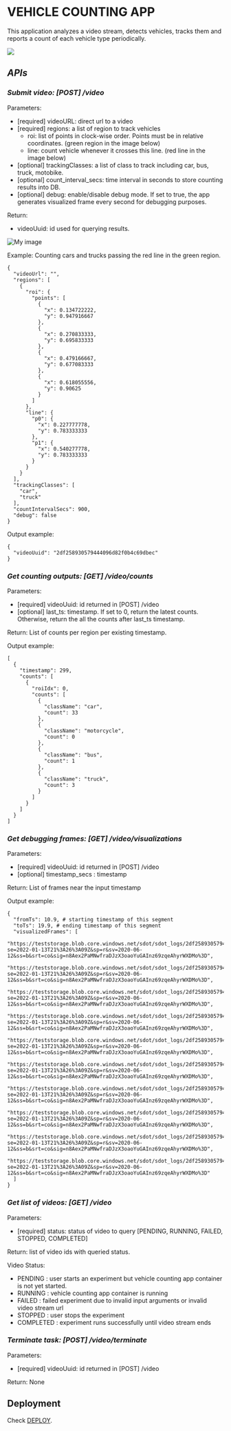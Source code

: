 # VEHICLE COUNTING APP

This application analyzes a video stream, detects vehicles, tracks them and reports a count of each vehicle type periodically.

![](data/sample.png)

## ***APIs***

### *Submit video: [POST] /video*

Parameters:
- [required] videoURL: direct url to a video
- [required] regions: a list of region to track vehicles
    - roi: list of points in clock-wise order. Points must be in relative coordinates. (green region in the image below)
    - line: count vehicle whenever it crosses this line. (red line in the image below)
- [optional] trackingClasses: a list of class to track including car, bus, truck, motobike.
- [optional] count_interval_secs: time interval in seconds to store counting results into DB.
- [optional] debug: enable/disable debug mode. If set to true, the app generates visualized frame every second for debugging purposes.

Return:
- videoUuid: id used for querying results.

![My image](data/readme_1.jpeg)

Example: Counting cars and trucks passing the red line in the green region.
```
{
  "videoUrl": "",
  "regions": [
    {
      "roi": {
        "points": [
          {
            "x": 0.134722222,
            "y": 0.947916667
          },
          {
            "x": 0.270833333,
            "y": 0.695833333
          },
          {
            "x": 0.479166667,
            "y": 0.677083333
          },
          {
            "x": 0.618055556,
            "y": 0.90625
          }
        ]
      },
      "line": {
        "p0": {
          "x": 0.227777778,
          "y": 0.783333333
        },
        "p1": {
          "x": 0.540277778,
          "y": 0.783333333
        }
      }
    }
  ],
  "trackingClasses": [
    "car",
    "truck"
  ],
  "countIntervalSecs": 900,
  "debug": false
}
```

Output example:
```
{
  "videoUuid": "2df258930579444096d82f0b4c69dbec"
}
```

### *Get counting outputs: [GET] /video/counts*
Parameters:
- [required] videoUuid: id returned in [POST] /video
- [optional] last_ts: timestamp. If set to 0, return the latest counts. Otherwise, return the all the counts after last_ts timestamp.

Return: List of counts per region per existing timestamp.

Output example:
```
[
  {
    "timestamp": 299,
    "counts": [
      {
        "roiIdx": 0,
        "counts": [
          {
            "className": "car",
            "count": 33
          },
          {
            "className": "motorcycle",
            "count": 0
          },
          {
            "className": "bus",
            "count": 1
          },
          {
            "className": "truck",
            "count": 3
          }
        ]
      }
    ]
  }
]
```

### *Get debugging frames: [GET] /video/visualizations*
Parameters:
- [required] videoUuid: id returned in [POST] /video
- [optional] timestamp_secs : timestamp

Return: List of frames near the input timestamp

Output example:
```
{
  "fromTs": 10.9, # starting timestamp of this segment
  "toTs": 19.9, # ending timestamp of this segment
  "visualizedFrames": [
    "https://teststorage.blob.core.windows.net/sdot/sdot_logs/2df258930579444096d82f0b4c69dbec_1_0.jpg?se=2022-01-13T21%3A26%3A09Z&sp=r&sv=2020-06-12&ss=b&srt=co&sig=n8Aex2PaMNwfraDJzX3oaoYuGAInz69zqeAhyrWXDMo%3D",
    "https://teststorage.blob.core.windows.net/sdot/sdot_logs/2df258930579444096d82f0b4c69dbec_1_1.jpg?se=2022-01-13T21%3A26%3A09Z&sp=r&sv=2020-06-12&ss=b&srt=co&sig=n8Aex2PaMNwfraDJzX3oaoYuGAInz69zqeAhyrWXDMo%3D",
    "https://teststorage.blob.core.windows.net/sdot/sdot_logs/2df258930579444096d82f0b4c69dbec_1_2.jpg?se=2022-01-13T21%3A26%3A09Z&sp=r&sv=2020-06-12&ss=b&srt=co&sig=n8Aex2PaMNwfraDJzX3oaoYuGAInz69zqeAhyrWXDMo%3D",
    "https://teststorage.blob.core.windows.net/sdot/sdot_logs/2df258930579444096d82f0b4c69dbec_1_3.jpg?se=2022-01-13T21%3A26%3A09Z&sp=r&sv=2020-06-12&ss=b&srt=co&sig=n8Aex2PaMNwfraDJzX3oaoYuGAInz69zqeAhyrWXDMo%3D",
    "https://teststorage.blob.core.windows.net/sdot/sdot_logs/2df258930579444096d82f0b4c69dbec_1_4.jpg?se=2022-01-13T21%3A26%3A09Z&sp=r&sv=2020-06-12&ss=b&srt=co&sig=n8Aex2PaMNwfraDJzX3oaoYuGAInz69zqeAhyrWXDMo%3D",
    "https://teststorage.blob.core.windows.net/sdot/sdot_logs/2df258930579444096d82f0b4c69dbec_1_5.jpg?se=2022-01-13T21%3A26%3A09Z&sp=r&sv=2020-06-12&ss=b&srt=co&sig=n8Aex2PaMNwfraDJzX3oaoYuGAInz69zqeAhyrWXDMo%3D",
    "https://teststorage.blob.core.windows.net/sdot/sdot_logs/2df258930579444096d82f0b4c69dbec_1_6.jpg?se=2022-01-13T21%3A26%3A09Z&sp=r&sv=2020-06-12&ss=b&srt=co&sig=n8Aex2PaMNwfraDJzX3oaoYuGAInz69zqeAhyrWXDMo%3D",
    "https://teststorage.blob.core.windows.net/sdot/sdot_logs/2df258930579444096d82f0b4c69dbec_1_7.jpg?se=2022-01-13T21%3A26%3A09Z&sp=r&sv=2020-06-12&ss=b&srt=co&sig=n8Aex2PaMNwfraDJzX3oaoYuGAInz69zqeAhyrWXDMo%3D",
    "https://teststorage.blob.core.windows.net/sdot/sdot_logs/2df258930579444096d82f0b4c69dbec_1_8.jpg?se=2022-01-13T21%3A26%3A09Z&sp=r&sv=2020-06-12&ss=b&srt=co&sig=n8Aex2PaMNwfraDJzX3oaoYuGAInz69zqeAhyrWXDMo%3D",
    "https://teststorage.blob.core.windows.net/sdot/sdot_logs/2df258930579444096d82f0b4c69dbec_1_9.jpg?se=2022-01-13T21%3A26%3A09Z&sp=r&sv=2020-06-12&ss=b&srt=co&sig=n8Aex2PaMNwfraDJzX3oaoYuGAInz69zqeAhyrWXDMo%3D"
  ]
}
```

### *Get list of videos: [GET] /video*
Parameters:
- [required] status: status of video to query [PENDING, RUNNING, FAILED, STOPPED, COMPLETED]

Return: list of video ids with queried status.

Video Status:
- PENDING   : user starts an experiment but vehicle counting app container is not yet started.
- RUNNING   : vehicle counting app container is running
- FAILED    : failed experiment due to invalid input arguments or invalid video stream url
- STOPPED   : user stops the experiment
- COMPLETED : experiment runs successfully until video stream ends

### *Terminate task: [POST] /video/terminate*

Parameters:
- [required] videoUuid: id returned in [POST] /video

Return: None

## Deployment
Check [DEPLOY](DEPLOY.md).